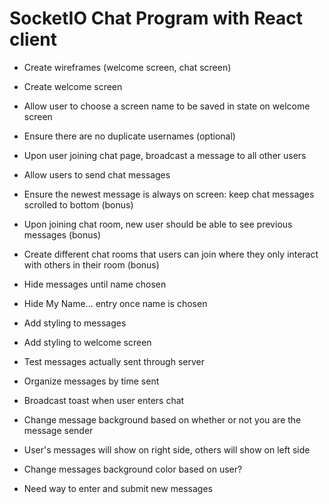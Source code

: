 # SocketIO Chat Program with React client

- Create wireframes (welcome screen, chat screen)
- Create welcome screen
- Allow user to choose a screen name to be saved in state on welcome screen
- Ensure there are no duplicate usernames (optional)
- Upon user joining chat page, broadcast a message to all other users
- Allow users to send chat messages
- Ensure the newest message is always on screen: keep chat messages scrolled to bottom (bonus)
- Upon joining chat room, new user should be able to see previous messages (bonus)
- Create different chat rooms that users can join where they only interact with others in their room (bonus)



- Hide messages until name chosen
- Hide My Name... entry once name is chosen
- Add styling to messages
- Add styling to welcome screen
- Test messages actually sent through server
- Organize messages by time sent
- Broadcast toast when user enters chat
- Change message background based on whether or not you are the message sender
- User's messages will show on right side, others will show on left side
- Change messages background color based on user?
- Need way to enter and submit new messages

